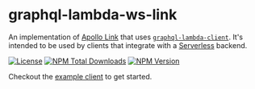 # graphql-lambda-ws-link

An implementation of [Apollo Link][link-apollo-link] that uses [`graphql-lambda-client`][link-graphql-lambda-client]. It's intended to be used by clients that integrate with a [Serverless][link-serverless-plugin-graphql-lambda-ws] backend.

[![License][icon-license]][link-license]
[![NPM Total Downloads][icon-npm-total-downloads]][link-npm]
[![NPM Version][icon-npm-version]][link-npm]

Checkout the [example client][link-example-client] to get started.

[icon-license]: https://img.shields.io/github/license/JetClosing/graphql-lambda-websocket.svg
[icon-npm-total-downloads]: https://img.shields.io/npm/dt/graphql-lambda-ws-link.svg
[icon-npm-version]: https://img.shields.io/npm/v/graphql-lambda-ws-link.svg
[icon-npm-license]: https://img.shields.io/npm/l/graphql-lambda-ws-link.svg

[link-serverless]: http://www.serverless.com/
[link-license]: ./LICENSE
[link-npm]: https://www.npmjs.com/package/graphql-lambda-ws-link
[link-graphql-lambda-ws]: https://www.npmjs.com/package/graphql-lambda-ws
[link-serverless-plugin-graphql-lambda-ws]: https://www.npmjs.com/package/serverless-plugin-graphql-lambda-ws
[link-graphql-lambda-client]: https://www.npmjs.com/package/graphql-lambda-client
[link-graphql-lambda-ws-link]: https://www.npmjs.com/package/graphql-lambda-ws-link
[link-example-backend]: https://github.com/JetClosing/graphql-lambda-websocket/tree/master/examples/backend
[link-example-client]: https://github.com/JetClosing/graphql-lambda-websocket/tree/master/examples/client
[link-aws-lambda-graphql]: https://github.com/michalkvasnicak/aws-lambda-graphql/tree/master/packages/aws-lambda-graphql
[link-aws-lambda-graphql-client]: https://github.com/michalkvasnicak/aws-lambda-graphql/tree/master/packages/aws-lambda-graphql/src/client
[link-apollo-link]: https://www.apollographql.com/docs/link/
